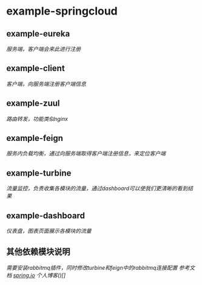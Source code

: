 # example-springcloud

## example-eureka
*服务端，客户端会来此进行注册*

## example-client
*客户端，向服务端注册客户端信息*

## example-zuul
*路由转发，功能类似nginx*

## example-feign
*服务内负载均衡，通过向服务端取得客户端注册信息，来定位客户端*

## example-turbine
*流量监控，负责收集各模块的流量，通过dashboard可以使我们更清晰的看到结果*

## example-dashboard
*仪表盘，图表页面展示各模块的流量*

## 其他依赖模块说明
*需要安装rabbitmq插件，同时修改turbine和feign中的rabbitmq连接配置*
*参考文档 [spring.io](https://cloud.spring.io/spring-cloud-static/spring-cloud-netflix/2.1.0.RELEASE/single/spring-cloud-netflix.html)*
*个人博客()[]*
